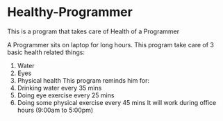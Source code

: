 # Healthy-Programmer
This is a program that takes care of Health of a Programmer

A Programmer sits on laptop for long hours.
This program take care of 3 basic health related things:
1. Water
2. Eyes
3. Physical health
This program reminds him for:
1. Drinking water every 35 mins
2. Doing eye exercise every 25 mins
3. Doing some physical exercise every 45 mins
It will work during office hours (9:00am to 5:00pm)
